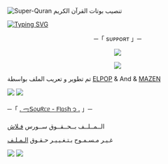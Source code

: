 ![Super-Quran](https://telegra.ph/file/738661f85fe3e4fd54d20.jpg)
تنصيب بوتات القرآن الكريم

[![Typing SVG](https://readme-typing-svg.herokuapp.com/?lines=WELCOME+TO+SOURCE-FLASH+AN+ADVANCE+BOT)](https://github.com/FM8Y/Super-Quran)

<p align="center">
    ─「 sᴜᴩᴩᴏʀᴛ 」─
</p>

</h3>
<p align="center">
<a href="https://telegram.me/FLS_45"><img src="https://img.shields.io/badge/-Support%20Group-blue.svg?style=for-the-badge&logo=Telegram"></a>
</p>
<p align="center">
<a href="https://telegram.me/FLS_44"><img src="https://img.shields.io/badge/-Support%20Channel-blue.svg?style=for-the-badge&logo=Telegram"></a>
</p>

تم تطوير و تعريب الملف بواسطة [ELPOP](https://t.me/P_O28) & And & [MAZEN](https://t.me/M_LR1)

<img src="https://user-images.githubusercontent.com/73097560/115834477-dbab4500-a447-11eb-908a-139a6edaec5c.gif"> <img src="https://user-images.githubusercontent.com/73097560/115834477-dbab4500-a447-11eb-908a-139a6edaec5c.gif">




─「 [. ᯏ𝖲᥆υᖇᥴᥱ - 𝖥𝗅ᥲ᥉𝗁 ᭡ .](https://t.me/FLS_44) 」─ 


  الــمــلــف بــحــقــوق ســورس [فـلاش](https://t.me/FLS_44)

غـيـر مـسـمـوح بـتـغـيـيـر حـقـوق [الـمـلـف](https://t.me/FLS_44)


<img src="https://user-images.githubusercontent.com/73097560/115834477-dbab4500-a447-11eb-908a-139a6edaec5c.gif"> <img src="https://user-images.githubusercontent.com/73097560/115834477-dbab4500-a447-11eb-908a-139a6edaec5c.gif">

